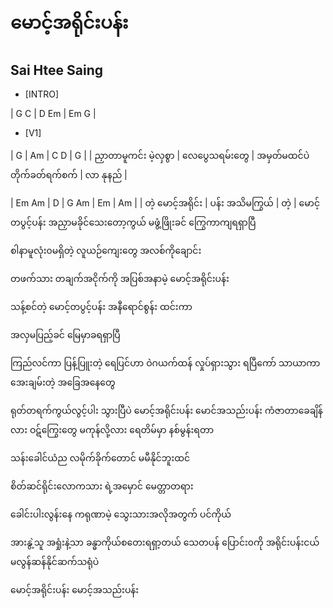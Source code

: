 # မောင့်အရိုင်းပန်း
## Sai Htee Saing

- [INTRO]

| G C | D Em | Em G |

- [V1]

| G | Am | C D | G |
| ညှာတာမူကင်း မဲ့လှစွာ | လေပွေသရမ်းတွေ | အမှတ်မထင်ပဲ တိုက်ခတ်ရက်စက် | လာ နုနည် |


| Em Am | D | G  Am | Em | Am |
| တဲ့ မောင့်အရိုင်း | ပန်း အသိမကြွယ် | တဲ့ | မောင့်တပွင့်ပန်း
အညှာမခိုင်သေးတော့ကွယ်
မဖွံ့ဖြိုးခင် ကြွေကာကျရရှာပြီ

စါနာမူလုံး၀မရှိတဲ့ လူယဉ်ကျေးတွေ အလစ်ကိုချောင်း

တဖက်သား တချက်အငိုက်ကို အပြစ်အနာမဲ့ မောင့်အရိုင်းပန်း

သန့်စင်တဲ့ မောင့်တပွင့်ပန်း အနီရောင်စွန်း ထင်းကာ

အလှမပြည့်ခင် မြေမှာခရရှာပြီ



ကြည်လင်ကာ ပြန့်ပြူးတဲ့ ရေပြင်ဟာ ဝဲဂယက်ထန်
လှုပ်ရှားသွား ရပြီကော် သာယာကာ အေးချမ်းတဲ့ အခြေအနေတွေ 

ရုတ်တရက်ကွယ်လွင့်ပါး သွားပြီပဲ မောင့်အရိုင်းပန်း
မောင်အသည်းပန်း ကံဇာတာခေချိန်လား ဝဋ်ကြွေးတွေ 
မကုန်လို့လား ရေတိမ်မှာ နစ်မွန်းရတာ


သန်းခေါင်ယံည လမိုက်ခိုက်တောင် မမီနိုင်ဘူးထင်

စိတ်ဆင်ရိုင်းလောကသား ရဲ့အမှောင် မေတ္တာတရား 

ခေါင်းပါးလွန်းနေ ကရုဏာမဲ့ သွေးသားအလိုအတွက် ပင်ကိုယ်

အားနွဲ့သူ အရှုံးနဲ့သာ ခန္ဓာကိုယ်စတေးရရှာ့တယ် သေတပန် 
ပြောင်း၀ကို အရိုင်းပန်းငယ် မလွန်ဆန်နိုင်ဆက်သရုံပဲ 

မောင့်အရိုင်းပန်း မောင့်အသည်းပန်း
